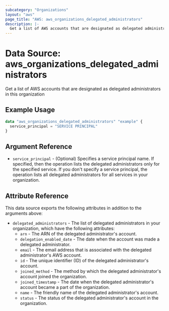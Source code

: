 ```yaml
---
subcategory: "Organizations"
layout: "aws"
page_title: "AWS: aws_organizations_delegated_administrators"
description: |-
  Get a list of AWS accounts that are designated as delegated administrators in this organization
---
```


# Data Source: aws_organizations_delegated_administrators

Get a list of AWS accounts that are designated as delegated administrators in this organization

## Example Usage

```terraform
data "aws_organizations_delegated_administrators" "example" {
  service_principal = "SERVICE PRINCIPAL"
}
```

## Argument Reference

* `service_principal` - (Optional) Specifies a service principal name. If specified, then the operation lists the delegated administrators only for the specified service. If you don't specify a service principal, the operation lists all delegated administrators for all services in your organization.

## Attribute Reference

This data source exports the following attributes in addition to the arguments above:

* `delegated_administrators` - The list of delegated administrators in your organization, which have the following attributes:
    * `arn` - The ARN of the delegated administrator's account.
    * `delegation_enabled_date` - The date when the account was made a delegated administrator.
    * `email` - The email address that is associated with the delegated administrator's AWS account.
    * `id` - The unique identifier (ID) of the delegated administrator's account.
    * `joined_method` - The method by which the delegated administrator's account joined the organization.
    * `joined_timestamp` - The date when the delegated administrator's account became a part of the organization.
    * `name` - The friendly name of the delegated administrator's account.
    * `status` - The status of the delegated administrator's account in the organization.
